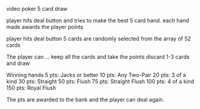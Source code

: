 video poker 
5 card draw 

player hits deal button and tries to make the best 5 card hand. 
each hand made awards the player points

player hits deal button
5 cards are randomly selected from the array of 52 cards 

The player can ...
    keep all the cards and take the points
    discard 1-3 cards and draw

Winning hands
5 pts: Jacks or better 
10 pts: Any Two-Pair
20 pts: 3 of a kind 
30 pts: Straight
50 pts: Flush 
75 pts: Straight Flush 
100 pts: 4 of a kind 
150 pts: Royal Flush 

The pts are awarded to the bank and the player can deal again.

